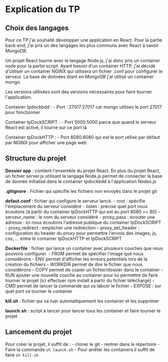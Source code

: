 # Explication du TP

## Choix des langages

Pour ce TP j'ai souhaité développer une application en React. Pour la partie back-end, j'ai pris un des langages les plus communs avec React à savoir MongoDB.

Un projet React tourne avec le langage Node.js, j'ai donc pris un container node pour la partie script. Ayant besoin d'un container HTTP, j'ai décidé d'utiliser un container NGINX qui utilisera un fichier .conf pour configurer le serveur. La base de données étant en MongoDB j'ai utilisé un container mongo.

Les versions utilisées sont des versions nécessaires pour faire tourner l'application.

Container tpdockbdd :
    - Port : 27017:27017 car mongo utilises le port 27017 pour fonctionner

Container tpDockSCRIPT :
    - Port 5000:5000 parce que quand le serveur React est activé, il tourne sur ce port là

Container tpDockHTTP :
    - Port 8080:8080 qui est le port utilisé par défaut par NGINX pour afficher une page web

## Structure du projet

**Dossier app** : contient l'ensemble du projet React. En plus du projet React, un fichier server.js utilisant le langage Node.js permet de connecter la base de donnée initialisé dans le container tpdockbdd à l'application Nodes.js

**.gitignore** : Fichier qui spécifie les fichiers non envoyés dans le projet git

**defaut.conf** : fichier qui configure le serveur lancé.
    - root : spécifie l'emplacement du serveur considéré
    - listen : précise quel port nous écoutons (à partir du container tpDockHTTP qui est au port 8080 == 80)
    - serveur_name : le nom du serveur considéré
    - proxy_pass : écouter une adresse : ici nous écoutons l'adresse publique du container tpDockSCRIPT
    - proxy_redirect : empêcher une redirection
    - proxy_set_header : configuration du header du proxy pour permettre l'envois des images, js, css, ... entre le container tpDockHTTP et tpDockSCRIPT

**Dockerfile** : fichier qui lance un container avec plusieurs couches que nous pouvons configurer.
    - FROM permet de spécifier l'image que nous considérons
    - ENV permet d'afficher les erreurs potentiels lors de la création du fichiers
    - WORKDIR permet de dire le fichier que nous considérons
    - COPY permet de copier un fichier/dossier dans le container
    - RUN ajouter une nouvelle couche au container pour lui permettre de faire tourner le projet (ici effectuer rpm install à partir du fichier téléchargé)
    - CMD permet de lancer la commande qui va labcer le fichier
    - EXPOSE : sur quel port va tourner le container

**kill.sh** : fichier qui va tuer automatiquement les container et les supprimer

**launch.sh** : script à lancer pour lancer tous les container et faire tourner le projet

## Lancement du projet

Pour créer le projet, il suffit de :
    - cloner le git
    - rentrer dans le répertoire
    - Faire la commande `sh launch.sh`
    - Pour arrêter les containers il suffit de faire `sh kill.sh`